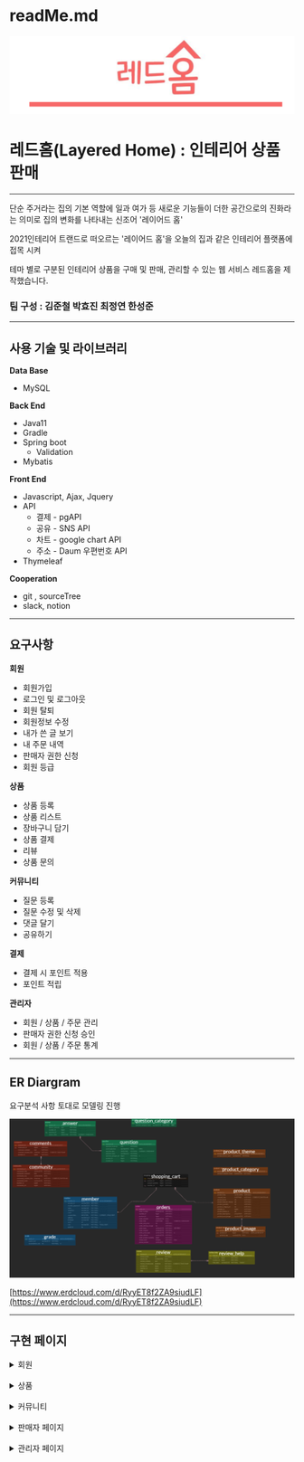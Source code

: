 # readMe.md

![logo](src/main/resources/static/img/readMe/logo.PNG)

# 레드홈(Layered Home) : 인테리어 상품 판매

---

단순 주거라는 집의 기본 역할에 일과 여가 등 새로운 기능들이 더한 공간으로의 진화라는 의미로 집의 변화를 나타내는 신조어 '레이어드 홈'

2021인테리어 트랜드로 떠오르는 '레이어드 홈'을 오늘의 집과 같은 인테리어 플랫폼에 접목 시켜

테마 별로 구분된 인테리어 상품을 구매 및 판매, 관리할 수 있는 웹 서비스 레드홈을 제작했습니다.

### 팀 구성 : 김준철  박효진  최정연  한성준

---

## 사용 기술 및 라이브러리

**Data Base**

- MySQL

**Back End**

- Java11
- Gradle
- Spring boot
    - Validation
- Mybatis

**Front End**

- Javascript, Ajax, Jquery
- API
    - 결제 - pgAPI
    - 공유 - SNS API
    - 차트 - google chart API
    - 주소 - Daum 우편번호 API
- Thymeleaf

**Cooperation**

- git , sourceTree
- slack, notion

---

## 요구사항

**회원**

- 회원가입
- 로그인 및 로그아웃
- 회원 탈퇴
- 회원정보 수정
- 내가 쓴 글 보기
- 내 주문 내역
- 판매자 권한 신청
- 회원 등급

**상품**

- 상품 등록
- 상품 리스트
- 장바구니 담기
- 상품 결제
- 리뷰
- 상품 문의

**커뮤니티**

- 질문 등록
- 질문 수정 및 삭제
- 댓글 달기
- 공유하기

**결제**

- 결제 시 포인트 적용
- 포인트 적립

**관리자**

- 회원 / 상품 / 주문 관리
- 판매자 권한 신청 승인
- 회원 / 상품 / 주문 통계

---

## ER Diargram

요구분석 사항 토대로 모델링 진행

![logo](src/main/resources/static/img/readMe/ERD.PNG)

[https://www.erdcloud.com/d/RyyET8f2ZA9siudLF](https://www.erdcloud.com/d/RyyET8f2ZA9siudLF)

---

## 구현 페이지



<details>
<summary>회원</summary>
<div markdown="1">

- **회원가입**

![join](src/main/resources/static/img/readMe/member/join1.PNG)

![join2](src/main/resources/static/img/readMe/member/join2.PNG)

---

- **로그인**

![login](src/main/resources/static/img/readMe/member/login.PNG)

---

- **회원수정**

![update](src/main/resources/static/img/readMe/member/update.PNG)

---

- **회원탈퇴**

![delete](src/main/resources/static/img/readMe/member/delete.PNG)

---

- **내가 쓴 글 보기**

- **리뷰 작성**
</div>
</details>
<br>
<details>
<summary>상품</summary>
<div markdown="1">

- **상품 등록**
![regist_product](src/main/resources/static/img/readMe/product/regist_product.png)

![regist_product2](src/main/resources/static/img/readMe/product/regist_product2.PNG)
- 상품 리스트 페이지

  ![product_list](src/main/resources/static/img/readMe/product/product_list.PNG)
- 장바구니 담기

![cart](src/main/resources/static/img/readMe/product/cart.PNG)

- 상품 결제

![payment](src/main/resources/static/img/readMe/product/payment.PNG)

- 상품 리뷰

![review](src/main/resources/static/img/readMe/product/review.PNG)
      
- 상품 문의 등록

![regist_question](src/main/resources/static/img/readMe/product/regist_question.PNG)
- 상품 문의
![question_list](src/main/resources/static/img/readMe/product/question_list.PNG)
- 공유하기

![share](src/main/resources/static/img/readMe/product/share.PNG)

</div>
</details>
<br>
<details>
<summary>커뮤니티</summary>
<div markdown="1">

- 커뮤니티 등록

![register](src/main/resources/static/img/readMe/community/register.PNG)

- 커뮤니티 리스트
![community_list](src/main/resources/static/img/readMe/community/community_list.PNG)

- 커뮤니티 상세 보기
![detail](src/main/resources/static/img/readMe/community/detail.PNG)

- 커뮤니티 답변 등록

![community_register](src/main/resources/static/img/readMe/community/community_register.PNG)

- 공유하기

![share](src/main/resources/static/img/readMe/community/share.PNG)
</div>
</details>
<br>
<details>
<summary>판매자 페이지</summary>
<div markdown="1">

- 판매자 권한 신청

![apply](src/main/resources/static/img/readMe/seller/apply.PNG)

- 판매자 권한 승인

![accept](src/main/resources/static/img/readMe/seller/accept.PNG)

- 내 판매 상품

![product](src/main/resources/static/img/readMe/seller/product.PNG)

- 내 상품 문의

![question](src/main/resources/static/img/readMe/seller/my_product_question.PNG)

- 주문 관리

![manage](src/main/resources/static/img/readMe/seller/manage_orders.PNG)

- 상품 문의 답변하기

![answer1](src/main/resources/static/img/readMe/seller/answer.PNG)

![answer2](src/main/resources/static/img/readMe/seller/answer2.PNG)

![answer3](src/main/resources/static/img/readMe/seller/answer3.PNG)

</div>
</details>
<br>
<details>
<summary>관리자 페이지</summary>
<div markdown="1">


- 회원 관리 페이지
  
![member](src/main/resources/static/img/readMe/admin/member_manage.PNG)
- 상품 관리 페이지

![product_manage](src/main/resources/static/img/readMe/admin/product_manage.PNG)

- 주문 관리 페이지

![order_manage](src/main/resources/static/img/readMe/admin/order_manage.PNG)

- 회원 통계

![mebmer_static](src/main/resources/static/img/readMe/admin/member_static.PNG)

- 상품 통계

![product_static](src/main/resources/static/img/readMe/admin/product_static.PNG)
   
   
- 주문 통계

![order_static](src/main/resources/static/img/readMe/admin/order_static.PNG)
</div>
</details>